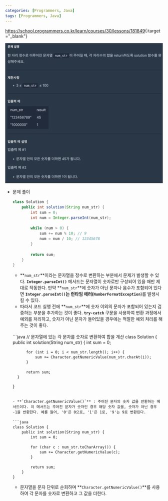 ```yaml
---
categories: [Programmers, Java]
tags: [Programmers, Java] 
---
```


<https://school.programmers.co.kr/learn/courses/30/lessons/181849>{:target="_blank"}

![문제](/assets/img/programmers/java/%EB%AC%B8%EC%9E%90%EC%97%B4_%EC%A0%95%EC%88%98%EC%9D%98_%ED%95%A9.png)


- 문제 풀이
    
    ```java
    class Solution {
        public int solution(String num_str) {
            int sum = 0;
            int num = Integer.parseInt(num_str);
            
            while (num > 0) {
                sum += num % 10; // 9
                num = num / 10; // 12345678
            }
    
            return sum;
        }
    }
    ```
    
    - **`num_str`**이라는 문자열을 정수로 변환하는 부분에서 문제가 발생할 수 있다. **`Integer.parseInt()`** 메서드는 문자열이 숫자로만 구성되어 있을 때만 제대로 작동한다. 만약 **`num_str`**에 숫자가 아닌 문자나 음수가 포함되어 있다면 **`Integer.parseInt()`**는 런타임 에러(**`NumberFormatException`**)를 발생시킬 수 있다.
    - 따라서 코드 실행 전에 **`num_str`**에 숫자 이외의 문자가 포함되어 있는지 검증하는 부분을 추가하는 것이 좋다. **`try-catch`** 구문을 사용하여 변환 과정에서 예외를 처리하고, 숫자가 아닌 문자가 들어있을 경우에는 적절한 예외 처리를 해주는 것이 좋다.
    

	<br>
    ```java
    // 문자열에 있는 각 문자를 숫자로 변환하여 합을 계산
    class Solution {
        public int solution(String num_str) {
            int sum = 0;
            
            for (int i = 0; i < num_str.length(); i++) {
                sum += Character.getNumericValue(num_str.charAt(i));
            }
            
            return sum;
        }
    }
    ```
    
    - **`Character.getNumericValue()`** : 주어진 문자의 숫자 값을 반환하는 메서드이다. 이 메서드는 주어진 문자가 숫자인 경우 해당 숫자 값을, 숫자가 아닌 경우 -1을 반환한다. 예를 들어, '0'은 0으로, '1'은 1로, '9'는 9로 변환된다.
    
    ```java
    class Solution {
        public int solution(String num_str) {
            int sum = 0;
            
            for (char c : num_str.toCharArray()) {
                sum += Character.getNumericValue(c);
            }
            
            return sum;
        }
    }
    ```
    
    - 문자열을 문자 단위로 순회하며 **`Character.getNumericValue()`**를 사용하여 각 문자를 숫자로 변환하고 그 값을 더한다.